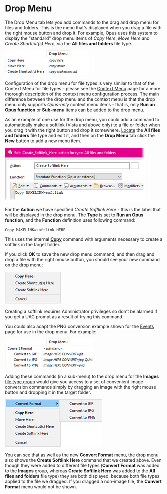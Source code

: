 # Drop Menu

The Drop Menu tab lets you add commands to the drag and drop menu for files and folders. This is the menu that's displayed when you drag a file with the right mouse button and drop it. For example, Opus uses this system to display the "standard" drop menu items of *Copy Here*, *Move Here* and *Create Shortcut(s) Here*, via the **All files and folders** file type.

![](/Manual/images/media/drop_menu.png) 

  
Configuration of the drop menu for file types is very similar to that of the Context Menu for file types - please see the [Context Menu](context_menu.md) page for a more thorough description of the context menu configuration process. The main difference between the drop menu and the context menu is that the drop menu only supports *Opus-only* context menu items - that is, only **Run an Opus function** or **Sub-menu** items can be added to the drop menu.

As an example of one use for the drop menu, you could add a command to automatically make a softlink (Vista and above only) to a file or folder when you drag it with the right button and drop it somewhere. [Locate](/Manual/file_types/README.md) the **All files and folders** file type and edit it, and then on the **Drop Menu** tab click the **New** button to add a new menu item.

![](/Manual/images/media/drop_menu_-_softlink.png) 

  
For the **Action** we have specified *Create Softlink Here* - this is the label that will be displayed in the drop menu. The **Type** is set to **Run an Opus function**, and the **Function** definition uses following command:

    Copy MAKELINK=softlink HERE

  
This uses the internal **[Copy](/Manual/reference/command_reference/internal_commands/copy.md)** command with arguments necessary to create a softlink in the target folder.

If you click **OK** to save the new drop menu command, and then drag and drop a file with the right mouse button, you should see your new command on the drop menu:

  
![](/Manual/images/media/drop_menu_-_results.png)

Creating a softlink requires Administrator privileges so don't be alarmed if you get a UAC prompt as a result of trying this command.

You could also adapt the PNG conversion example shown for the [Events](events.md#convertpng) page for use in the drop menu. For example:

![](/Manual/images/media/drop_menu_-_images.png) 

  
Adding these commands (in a sub-menu) to the drop menu for the **Images** [file type group](../file_type_groups.md) would give you access to a set of convenient image conversion commands simply by dragging an image with the right mouse button and dropping it in the target folder. 

  
![](/Manual/images/media/drop_menu_-_images_results.png) 

  
You can see that as well as the new **Convert Format** menu, the drop menu also shows the **Create Softlink Here** command that we created above. Even though they were added to different file types (**Convert Format** was added to the **Images** group, whereas **Create Softlink Here** was added to the **All files and folders** file type) they are both displayed, because both file types applied to the file we dragged. If you dragged a non-image file, the **Convert Format** menu would not be shown.
